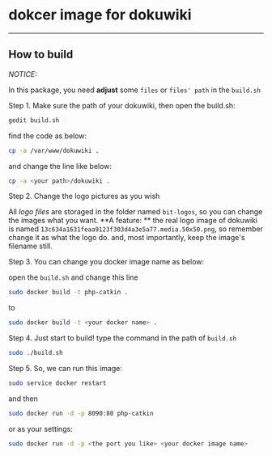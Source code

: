 # dokcer image for dokuwiki
* * *
## How to build
_NOTICE:_

In this package, you need **adjust** some ``files`` or ``files' path`` in the ``build.sh``

Step 1. Make sure the path of your dokuwiki, then open the build.sh:

   ``` bash
   gedit build.sh
   ```

   find the code as below:

   ``` bash
   cp -a /var/www/dokuwiki .
   ```

   and change the line like below:

   ``` bash
   cp -a <your path>/dokuwiki .
   ```

Step 2. Change the logo pictures as you wish

   All _logo files_ are storaged in the folder named ``bit-logos``, so you can change the images what you want. **A feature: ** the real logo image of dokuwiki is named ``13c634a1631feaa9123f303d4a3e5a77.media.50x50.png``, so remember change it as what the logo do. and, most importantly, keep the image's filename still.

Step 3. You can change you docker image name as below:

   open the ``build.sh`` and change this line

   ``` bash
   sudo docker build -t php-catkin .
   ```
   to

   ``` bash
   sudo docker build -t <your docker name> .
   ```

Step 4. Just start to build! type the command in the path of ``build.sh``

   ``` bash
   sudo ./build.sh
   ```

Step 5. So, we can run this image:

   ``` bash
   sudo service docker restart
   ```

   and then

   ``` bash
   sudo docker run -d -p 8090:80 php-catkin
   ```

   or as your settings:

   ``` bash
   sudo docker run -d -p <the port you like> <your docker image name>
   ```